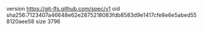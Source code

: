 version https://git-lfs.github.com/spec/v1
oid sha256:7123407a46648e62e2875218083fdb8583d9e1417cfe8e6e5abed558120aee58
size 3796
